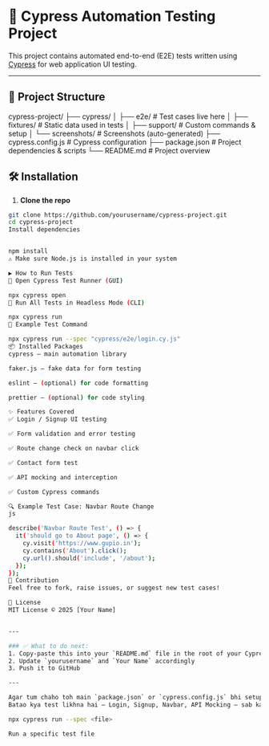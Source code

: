 # 🚀 Cypress Automation Testing Project

This project contains automated end-to-end (E2E) tests written using [Cypress](https://www.cypress.io/) for web application UI testing.

---

## 📁 Project Structure

cypress-project/
├── cypress/
│ ├── e2e/ # Test cases live here
│ ├── fixtures/ # Static data used in tests
│ ├── support/ # Custom commands & setup
│ └── screenshots/ # Screenshots (auto-generated)
├── cypress.config.js # Cypress configuration
├── package.json # Project dependencies & scripts
└── README.md # Project overview




## 🛠️ Installation

1. **Clone the repo**

```bash
git clone https://github.com/yourusername/cypress-project.git
cd cypress-project
Install dependencies


npm install
⚠️ Make sure Node.js is installed in your system

▶️ How to Run Tests
🔹 Open Cypress Test Runner (GUI)

npx cypress open
🔹 Run All Tests in Headless Mode (CLI)

npx cypress run
🧪 Example Test Command

npx cypress run --spec "cypress/e2e/login.cy.js"
📦 Installed Packages
cypress – main automation library

faker.js – fake data for form testing

eslint – (optional) for code formatting

prettier – (optional) for code styling

✨ Features Covered
✅ Login / Signup UI testing

✅ Form validation and error testing

✅ Route change check on navbar click

✅ Contact form test

✅ API mocking and interception

✅ Custom Cypress commands

🔍 Example Test Case: Navbar Route Change
js

describe('Navbar Route Test', () => {
  it('should go to About page', () => {
    cy.visit('https://www.gupio.in');
    cy.contains('About').click();
    cy.url().should('include', '/about');
  });
});
🤝 Contribution
Feel free to fork, raise issues, or suggest new test cases!

📄 License
MIT License © 2025 [Your Name]


---

### ✅ What to do next:
1. Copy-paste this into your `README.md` file in the root of your Cypress repo
2. Update `yourusername` and `Your Name` accordingly
3. Push it to GitHub

---

Agar tum chaho toh main `package.json` or `cypress.config.js` bhi setup karke de sakta hoon.  
Batao kya test likhna hai — Login, Signup, Navbar, API Mocking — sab ka code mil jayega 💪

npx cypress run --spec <file>

Run a specific test file

